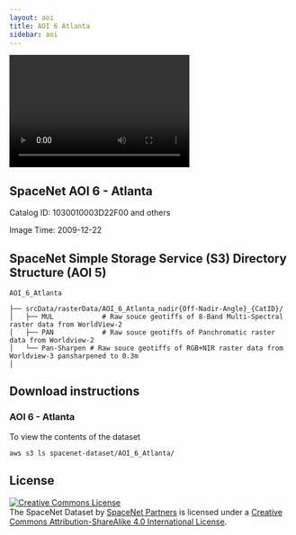 ```yaml
---
layout: aoi
title: AOI 6 Atlanta
sidebar: aoi
---
```

<video width="320" height="200" controls preload> 
    <source src="/assets/video/2018-08-24-12_41_41_gif.mp4" type="video/mp4"></source> 
    <source src="/assets/video/2018-08-24-12_42_33.webm"></source> 
</video>


## SpaceNet AOI 6 - Atlanta

Catalog ID: 1030010003D22F00 and others

Image Time: 2009-12-22

<script src="https://embed.github.com/view/geojson/SpaceNetChallenge/SpaceNetChallenge.github.io/master/assets/geojson/Atlanta_Data_summary.geojson"></script>


## SpaceNet Simple Storage Service (S3) Directory Structure (AOI 5)
```
AOI_6_Atlanta

├── srcData/rasterData/AOI_6_Atlanta_nadir{Off-Nadir-Angle}_{CatID}/
│   ├── MUL            # Raw souce geotiffs of 8-Band Multi-Spectral raster data from WorldView-2
│   ├── PAN            # Raw souce geotiffs of Panchromatic raster data from Worldview-2
│   └── Pan-Sharpen # Raw souce geotiffs of RGB+NIR raster data from Worldview-3 pansharpened to 0.3m
│      

```
## Download instructions

### AOI 6 - Atlanta

To view the contents of the dataset
```commandline
aws s3 ls spacenet-dataset/AOI_6_Atlanta/ 
```

## License
<a rel="license" href="http://creativecommons.org/licenses/by-sa/4.0/"><img alt="Creative Commons License" style="border-width:0" src="https://i.creativecommons.org/l/by-sa/4.0/88x31.png" /></a><br /><span xmlns:dct="http://purl.org/dc/terms/" href="http://purl.org/dc/dcmitype/Dataset" property="dct:title" rel="dct:type">The SpaceNet Dataset</span> by <a xmlns:cc="http://creativecommons.org/ns#" href="https://spacenetchallenge.github.io/" property="cc:attributionName" rel="cc:attributionURL">SpaceNet Partners</a> is licensed under a <a rel="license" href="http://creativecommons.org/licenses/by-sa/4.0/">Creative Commons Attribution-ShareAlike 4.0 International License</a>.
